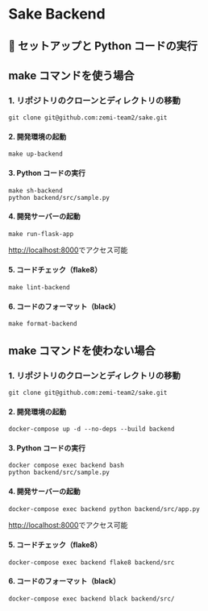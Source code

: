 # Sake Backend

## 🏃 セットアップと Python コードの実行

## make コマンドを使う場合

### 1. リポジトリのクローンとディレクトリの移動
```shell
git clone git@github.com:zemi-team2/sake.git
```
#### 2. 開発環境の起動
```shell
make up-backend
```

#### 3. Python コードの実行
```shell
make sh-backend
python backend/src/sample.py
```

#### 4. 開発サーバーの起動
````shell
make run-flask-app
````
[http://localhost:8000](http://localhost:8000)でアクセス可能

#### 5. コードチェック（flake8）
```shell
make lint-backend
```

#### 6. コードのフォーマット（black）
````shell
make format-backend
````

## make コマンドを使わない場合

### 1. リポジトリのクローンとディレクトリの移動
```shell
git clone git@github.com:zemi-team2/sake.git
```

#### 2. 開発環境の起動
```shell
docker-compose up -d --no-deps --build backend
```

#### 3. Python コードの実行
```shell
docker compose exec backend bash
python backend/src/sample.py
```

#### 4. 開発サーバーの起動
````shell
docker-compose exec backend python backend/src/app.py
````
[http://localhost:8000](http://localhost:8000)でアクセス可能

#### 5. コードチェック（flake8）
```shell
docker-compose exec backend flake8 backend/src
```

#### 6. コードのフォーマット（black）
````shell
docker-compose exec backend black backend/src/
````
